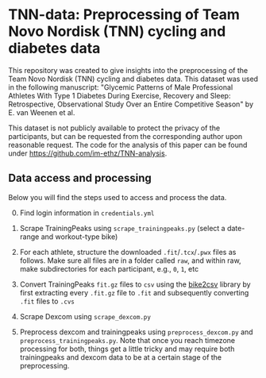 # TNN-data: Preprocessing of Team Novo Nordisk (TNN) cycling and diabetes data

This repository was created to give insights into the preprocessing of the Team Novo Nordisk (TNN) cycling and diabetes data. This dataset was used in the following manuscript: "Glycemic Patterns of Male Professional Athletes With Type 1 Diabetes During Exercise, Recovery and Sleep: Retrospective, Observational Study Over an Entire Competitive Season" by E. van Weenen et al.

This dataset is not publicly available to protect the privacy of the participants, but can be requested from the corresponding author upon reasonable request. The code for the analysis of this paper can be found under https://github.com/im-ethz/TNN-analysis.

## Data access and processing
Below you will find the steps used to access and process the data.

0. Find login information in `credentials.yml`

1. Scrape TrainingPeaks using `scrape_trainingpeaks.py` (select a date-range and workout-type bike)

2. For each athlete, structure the downloaded `.fit`/`.tcx`/`.pwx` files as follows. Make sure all files are in a folder called `raw`, and within raw, make subdirectories for each participant, e.g., `0`, `1`, etc

3. Convert TrainingPeaks `fit.gz` files to `csv` using the [bike2csv](https://github.com/evavanweenen/bike2csv) library by first extracting every `.fit.gz` file to `.fit` and subsequently converting `.fit` files to `.cvs`

4. Scrape Dexcom using `scrape_dexcom.py`

4. Preprocess dexcom and trainingpeaks using `preprocess_dexcom.py` and `preprocess_trainingpeaks.py`. Note that once you reach timezone processing for both, things get a little tricky and may require both trainingpeaks and dexcom data to be at a certain stage of the preprocessing.
